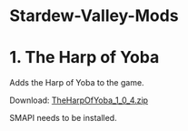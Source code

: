 # Stardew-Valley-Mods

# 1. The Harp of Yoba
Adds the Harp of Yoba to the game.

Download: [TheHarpOfYoba_1_0_4.zip](https://github.com/Platonymous/Stardew-Valley-Mods/raw/master/TheHarpOfYoba/Mod/TheHarpOfYoba_1_0_4.zip)

SMAPI needs to be installed. 
